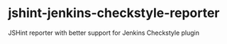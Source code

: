 jshint-jenkins-checkstyle-reporter
==================================

JSHint reporter with better support for Jenkins Checkstyle plugin